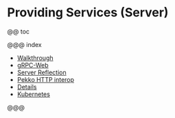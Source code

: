 # Providing Services (Server)

@@ toc

@@@ index

 * [Walkthrough](walkthrough.md)
 * [gRPC-Web](grpc-web.md)
 * [Server Reflection](reflection.md)
 * [Pekko HTTP interop](pekko-http.md)
 * [Details](details.md)
 * [Kubernetes](kubernetes.md)

@@@
